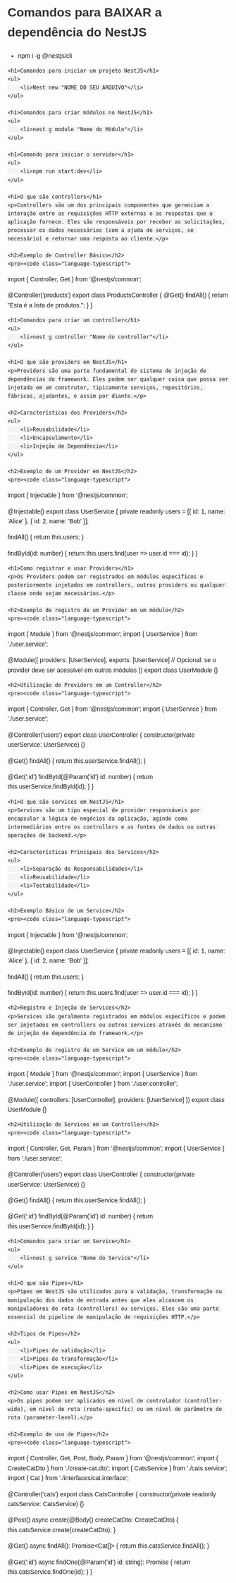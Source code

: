 <!DOCTYPE html>
<html lang="en">
<head>
    <meta charset="UTF-8">
    <meta name="viewport" content="width=device-width, initial-scale=1.0">
    <title>Document</title>
    <style>
        body {
            font-family: Arial, sans-serif;
            line-height: 1.6;
            margin: 20px;
        }
        h1, h2, h3 {
            color: #333;
        }
        code {
            background-color: #f4f4f4;
            padding: 5px;
            border-radius: 3px;
        }
    </style>
</head>
<body>
    <h1>Comandos para BAIXAR a dependência do NestJS</h1>
    <ul>
        <li>npm i -g @nestjs/cli</li>
    </ul>

    <h1>Comandos para iniciar um projeto NestJS</h1>
    <ul>
        <li>Nest new "NOME DO SEU ARQUIVO"</li>
    </ul>

    <h1>Comandos para criar módulos no NestJS</h1>
    <ul>
        <li>nest g module "Nome do Módulo"</li>
    </ul>

    <h1>Comando para iniciar o servidor</h1>
    <ul>
        <li>npm run start:dev</li>
    </ul>

    <h1>O que são controllers</h1>
    <p>Controllers são um dos principais componentes que gerenciam a interação entre as requisições HTTP externas e as respostas que a aplicação fornece. Eles são responsáveis por receber as solicitações, processar os dados necessários (com a ajuda de serviços, se necessário) e retornar uma resposta ao cliente.</p>
    
    <h2>Exemplo de Controller Básico</h2>
    <pre><code class="language-typescript">
import { Controller, Get } from '@nestjs/common';

@Controller('products')
export class ProductsController {
  @Get()
  findAll() {
    return "Esta é a lista de produtos.";
  }
}
    </code></pre>

    <h1>Comandos para criar um controller</h1>
    <ul>
        <li>nest g controller "Nome do controller"</li>
    </ul>

    <h1>O que são providers em NestJS</h1>
    <p>Providers são uma parte fundamental do sistema de injeção de dependências do framework. Eles podem ser qualquer coisa que possa ser injetada em um construtor, tipicamente serviços, repositórios, fábricas, ajudantes, e assim por diante.</p>

    <h2>Características dos Providers</h2>
    <ul>
        <li>Reusabilidade</li>
        <li>Encapsulamento</li>
        <li>Injeção de Dependência</li>
    </ul>

    <h2>Exemplo de um Provider em NestJS</h2>
    <pre><code class="language-typescript">
import { Injectable } from '@nestjs/common';

@Injectable()
export class UserService {
  private readonly users = [{ id: 1, name: 'Alice' }, { id: 2, name: 'Bob' }];

  findAll() {
    return this.users;
  }

  findById(id: number) {
    return this.users.find(user => user.id === id);
  }
}
    </code></pre>

    <h1>Como registrar e usar Providers</h1>
    <p>Os Providers podem ser registrados em módulos específicos e posteriormente injetados em controllers, outros providers ou qualquer classe onde sejam necessários.</p>

    <h2>Exemplo de registro de um Provider em um módulo</h2>
    <pre><code class="language-typescript">
import { Module } from '@nestjs/common';
import { UserService } from './user.service';

@Module({
  providers: [UserService],
  exports: [UserService] // Opcional: se o provider deve ser acessível em outros módulos
})
export class UserModule {}
    </code></pre>

    <h2>Utilização de Providers em um Controller</h2>
    <pre><code class="language-typescript">
import { Controller, Get } from '@nestjs/common';
import { UserService } from './user.service';

@Controller('users')
export class UserController {
  constructor(private userService: UserService) {}

  @Get()
  findAll() {
    return this.userService.findAll();
  }

  @Get(':id')
  findById(@Param('id') id: number) {
    return this.userService.findById(id);
  }
}
    </code></pre>

    <h1>O que são services em NestJS</h1>
    <p>Services são um tipo especial de provider responsáveis por encapsular a lógica de negócios da aplicação, agindo como intermediários entre os controllers e as fontes de dados ou outras operações de backend.</p>

    <h2>Características Principais dos Services</h2>
    <ul>
        <li>Separação de Responsabilidades</li>
        <li>Reusabilidade</li>
        <li>Testabilidade</li>
    </ul>

    <h2>Exemplo Básico de um Service</h2>
    <pre><code class="language-typescript">
import { Injectable } from '@nestjs/common';

@Injectable()
export class UserService {
  private readonly users = [{ id: 1, name: 'Alice' }, { id: 2, name: 'Bob' }];

  findAll() {
    return this.users;
  }

  findById(id: number) {
    return this.users.find(user => user.id === id);
  }
}
    </code></pre>

    <h2>Registro e Injeção de Services</h2>
    <p>Services são geralmente registrados em módulos específicos e podem ser injetados em controllers ou outros services através do mecanismo de injeção de dependência do framework.</p>

    <h2>Exemplo de registro de um Service em um módulo</h2>
    <pre><code class="language-typescript">
import { Module } from '@nestjs/common';
import { UserService } from './user.service';
import { UserController } from './user.controller';

@Module({
  controllers: [UserController],
  providers: [UserService]
})
export class UserModule {}
    </code></pre>

    <h2>Utilização de Services em um Controller</h2>
    <pre><code class="language-typescript">
import { Controller, Get, Param } from '@nestjs/common';
import { UserService } from './user.service';

@Controller('users')
export class UserController {
  constructor(private userService: UserService) {}

  @Get()
  findAll() {
    return this.userService.findAll();
  }

  @Get(':id')
  findById(@Param('id') id: number) {
    return this.userService.findById(id);
  }
}
    </code></pre>

    <h1>Comandos para criar um Service</h1>
    <ul>
        <li>nest g service "Nome do Service"</li>
    </ul>

    <h1>O que são Pipes</h1>
    <p>Pipes em NestJS são utilizados para a validação, transformação ou manipulação dos dados de entrada antes que eles alcancem os manipuladores de rota (controllers) ou serviços. Eles são uma parte essencial do pipeline de manipulação de requisições HTTP.</p>

    <h2>Tipos de Pipes</h2>
    <ul>
        <li>Pipes de validação</li>
        <li>Pipes de transformação</li>
        <li>Pipes de execução</li>
    </ul>

    <h2>Como usar Pipes em NestJS</h2>
    <p>Os pipes podem ser aplicados em nível de controlador (controller-wide), em nível de rota (route-specific) ou em nível de parâmetro de rota (parameter-level).</p>

    <h2>Exemplo de uso de Pipes</h2>
    <pre><code class="language-typescript">
import { Controller, Get, Post, Body, Param } from '@nestjs/common';
import { CreateCatDto } from './create-cat.dto';
import { CatsService } from './cats.service';
import { Cat } from './interfaces/cat.interface';

@Controller('cats')
export class CatsController {
  constructor(private readonly catsService: CatsService) {}

  @Post()
  async create(@Body() createCatDto: CreateCatDto) {
    this.catsService.create(createCatDto);
  }

  @Get()
  async findAll(): Promise<Cat[]> {
    return this.catsService.findAll();
  }

  @Get(':id')
  async findOne(@Param('id') id: string): Promise<Cat> {
    return this.catsService.findOne(id);
  }
}
    </code></pre>
</body>
</html>